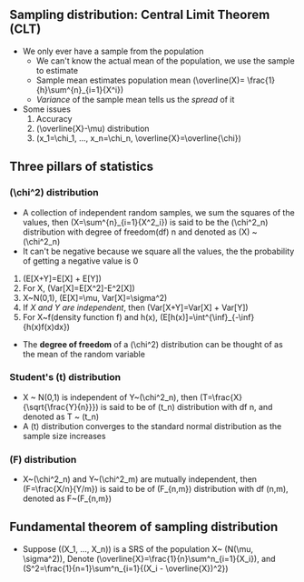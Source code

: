## Sampling distribution: Central Limit Theorem (CLT)
* We only ever have a sample from the population
    * We can't know the actual mean of the population, we use the sample to estimate
    * Sample mean estimates population mean \(\overline(X)= \frac{1}{h}\sum^{n}_{i=1}{X^i}\)
    * *Variance* of the sample mean tells us the *spread* of it
* Some issues
    1. Accuracy
    2. \(\overline{X}-\mu\) distribution
    3. \(x_1=\chi_1\, ..., x_n=\chi_n, \overline{X}=\overline{\chi}\)

## Three pillars of statistics
### \(\chi^2\) distribution
* A collection of independent random samples, we sum the squares of the values, then \(X=\sum^{n}_{i=1}{X^2_i}\) is said to be the \(\chi^2_n\) distribution with degree of freedom(df) n and denoted as \(X\) ~ \(\chi^2_n\)
* It can't be negative because we square all the values, the the probability of getting a negative value is 0

1. \(E[X+Y]=E[X] + E[Y]\)
2. For X, \(Var[X]=E[X^2]-E^2[X]\)
3. X~N(0,1), \(E[X]=\mu, Var[X]=\sigma^2\)
4. If *X and Y are independent*, then \(Var[X+Y]=Var[X] + Var[Y]\)
5. For X~f(density function f) and h(x), \(E[h(x)]=\int^{\inf}_{-\inf}{h(x)f(x)dx}\)

* The **degree of freedom** of a \(\chi^2\) distribution can be thought of as the mean of the random variable

### Student's \(t\) distribution
* X ~ N(0,1) is independent of Y~\(\chi^2_n\), then \(T=\frac{X}{\sqrt{\frac{Y}{n}}}\) is said to be of \(t_n\) distribution with df n, and denoted as T ~ \(t_n\)
* A \(t\) distribution converges to the standard normal distribution as the sample size increases

### \(F\) distribution
* X~\(\chi^2_n\) and Y~\(\chi^2_m\) are mutually independent, then \(F=\frac{X/n}{Y/m}\) is said to be of \(F_{n,m}\) distribution with df (n,m), denoted as F~\(F_{n,m}\)

## Fundamental theorem of sampling distribution
* Suppose (\(X_1, ..., X_n\)) is a SRS of the population X~ \(N(\mu, \sigma^2)\), Denote \(\overline{X}=\frac{1}{n}\sum^n_{i=1}{X_i}\), and \(S^2=\frac{1}{n=1}\sum^n_{i=1}{(X_i - \overline{X})^2}\)
